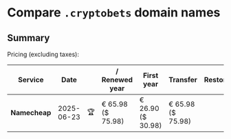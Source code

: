 # Compare `.cryptobets` domain names

## Summary

Pricing (excluding taxes):

| Service | Date |  | / Renewed year | First year | Transfer | Restoration |
|--|--|--|--|--|--|--|
| **Namecheap** | 2025-06-23 | 🏆 | € 65.98<br>($ 75.98) | € 26.90<br>($ 30.98) | € 65.98<br>($ 75.98) |  |
